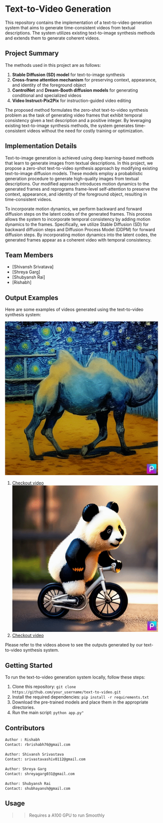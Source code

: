 # Text-to-Video Generation

This repository contains the implementation of a text-to-video generation system that aims to generate time-consistent videos from textual descriptions. The system utilizes existing text-to-image synthesis methods and extends them to generate coherent videos.

## Project Summary

The methods used in this project are as follows:

1. **Stable Diffusion (SD) model** for text-to-image synthesis
2. **Cross-frame attention mechanism** for preserving context, appearance, and identity of the foreground object
3. **ControlNet** and **Dream-Booth diffusion models** for generating conditional and specialized videos
4. **Video Instruct-Pix2Pix** for instruction-guided video editing

The proposed method formulates the zero-shot text-to-video synthesis problem as the task of generating video frames that exhibit temporal consistency given a text description and a positive integer. By leveraging existing text-to-image synthesis methods, the system generates time-consistent videos without the need for costly training or optimization.

## Implementation Details

Text-to-image generation is achieved using deep learning-based methods that learn to generate images from textual descriptions. In this project, we propose a zero-shot text-to-video synthesis approach by modifying existing text-to-image diffusion models. These models employ a probabilistic generation procedure to generate high-quality images from textual descriptions. Our modified approach introduces motion dynamics to the generated frames and reprograms frame-level self-attention to preserve the context, appearance, and identity of the foreground object, resulting in time-consistent videos.

To incorporate motion dynamics, we perform backward and forward diffusion steps on the latent codes of the generated frames. This process allows the system to incorporate temporal consistency by adding motion dynamics to the frames. Specifically, we utilize Stable Diffusion (SD) for backward diffusion steps and Diffusion Process Model (DDPM) for forward diffusion steps. By incorporating motion dynamics into the latent codes, the generated frames appear as a coherent video with temporal consistency.

## Team Members

- [Shivansh Srivatava]
- [Shreya Garg]
- [Shubyansh Rai]
- [Rishabh]

## Output Examples

Here are some examples of videos generated using the text-to-video synthesis system:

![](./temporal/movie.gif)
1. [Checkout video](./temporal/movie.mp4) <br/>
![](./temporal/movie2.gif)
2. [Checkout video](./temporal/movie2.mp4) 

Please refer to the videos above to see the outputs generated by our text-to-video synthesis system.

## Getting Started

To run the text-to-video generation system locally, follow these steps:

1. Clone this repository: `git clone https://github.com/your_username/text-to-video.git`
2. Install the required dependencies: `pip install -r requirements.txt`
3. Download the pre-trained models and place them in the appropriate directories.
4. Run the main script: `python app.py"`


## Contributors
```
Author : Rishabh
Contact: rbrishabh76@gmail.com

Author: Shivansh Srivastava
Contact: srivastavashiv0112@gmail.com

Author: Shreya Garg
Contact: shreyagarg031@gmail.com 

Author: Shubyansh Rai
Contact: shubhayansh@gmail.com
```

## Usage
>> Requires a A100 GPU to run Smoothly
